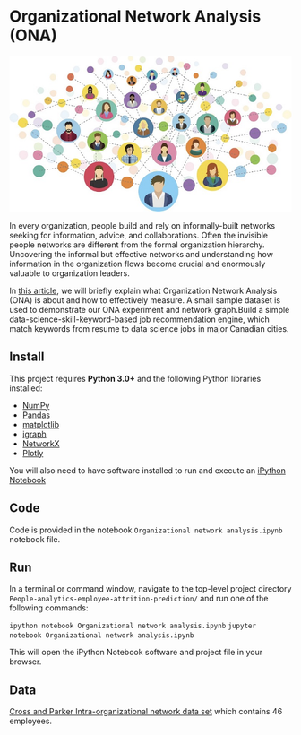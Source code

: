# Organizational Network Analysis (ONA)
![image](./figure/Organizational_network.jpg)

In every organization, people build and rely on informally-built networks seeking for information, advice, and collaborations. Often the invisible people networks are different from the formal organization hierarchy. Uncovering the informal but effective networks and understanding how information in the organization flows become crucial and enormously valuable to organization leaders.

In [this article](https://ai-journey.com/2019/04/organizational-network-analysis/), we will briefly explain what Organization Network Analysis (ONA) is about and how to effectively measure. A small sample dataset is used to demonstrate our ONA experiment and network graph.Build a simple data-science-skill-keyword-based job recommendation engine, which match keywords from resume to data science jobs in major Canadian cities.

## Install

This project requires **Python 3.0+** and the following Python libraries installed:

- [NumPy](http://www.numpy.org/)
- [Pandas](http://pandas.pydata.org)
- [matplotlib](http://matplotlib.org/)
- [igraph](https://igraph.org/redirect.html/)
- [NetworkX](https://networkx.github.io/)
- [Plotly](https://plot.ly/)

You will also need to have software installed to run and execute an [iPython Notebook](http://ipython.org/notebook.html)

## Code

Code is provided in the notebook `Organizational network analysis.ipynb` notebook file. 

## Run

In a terminal or command window, navigate to the top-level project directory `People-analytics-employee-attrition-prediction/` and run one of the following commands:

```ipython notebook Organizational network analysis.ipynb```
```jupyter notebook Organizational network analysis.ipynb```

This will open the iPython Notebook software and project file in your browser.

## Data
[Cross and Parker Intra-organizational network data set](https://toreopsahl.com/datasets/#Cross_Parker) which contains 46 employees. 
